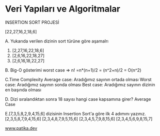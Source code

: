 # Veri Yapıları ve Algoritmalar

INSERTION SORT PROJESİ

[22,27,16,2,18,6]

A. Yukarıda verilen dizinin sort türüne göre aşamalrı
1. [2,27,16,22,18,6]
2. [2,6,16,22,18,27]
3. [2,6,16,18,22,27]

B. Big-O gösterimi
worst case => n! =n*(n+1)/2 = (n^2+n)/2 = O(n^2)

C.Time Complexity
Average case: Aradığımız sayının ortada olması
Worst case: Aradığımız sayının sonda olması 
Best case: Aradığımız sayının dizinin en başında olması

D. Dizi sıralandıktan sonra 18 sayısı hangi case kapsamına girer?
Average Case

E.[7,3,5,8,2,9,4,15,6] dizisinin Insertion Sort'a göre ilk 4 adımını yazınız.
[2,3,5,8,7,9,4,15,6]
[2,3,4,8,7,9,5,15,6]
[2,3,4,5,7,9,8,15,6]
[2,3,4,5,6,9,8,15,7]

www.patika.dev 
